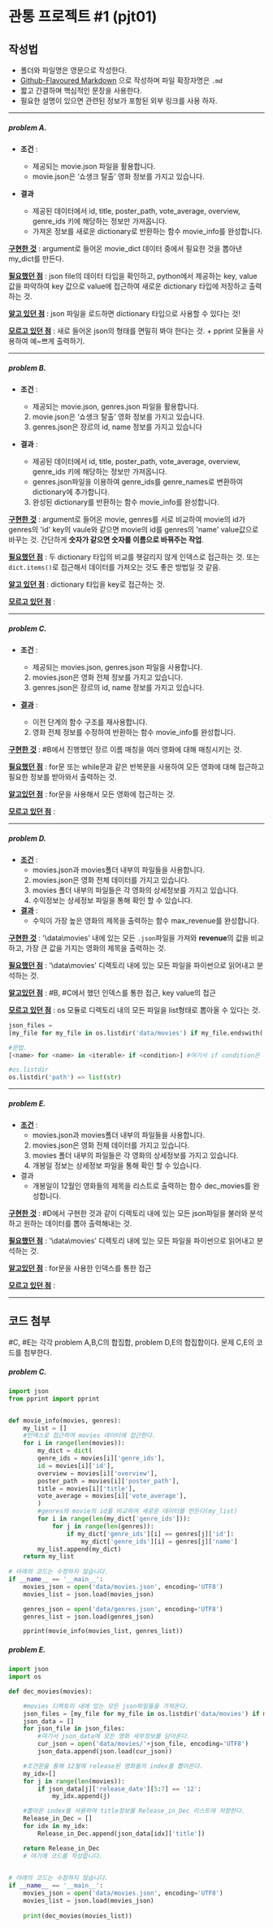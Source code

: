 # 관통 프로젝트 \#1 (pjt01)



## 작성법

- 폴더와 파일명은 영문으로 작성한다.
- [Github-Flavoured Markdown](https://guides.github.com/features/mastering-markdown/) 으로 작성하며 파일 확장자명은 `.md`
- 짧고 간결하며 핵심적인 문장을 사용한다.
- 필요한 설명이 있으면 관련된 정보가 포함된 외부 링크를 사용 하자.

---



##### problem A.

- **조건** :  
  - 제공되는 movie.json 파일을 활용합니다.
  - movie.json은 ‘쇼생크 탈출’ 영화 정보를 가지고 있습니다.

- **결과**
  - 제공된 데이터에서 id, title, poster_path, vote_average, overview, genre_ids 키에 해당하는 정보만 가져옵니다.
  - 가져온 정보를 새로운 dictionary로 반환하는 함수 movie_info를 완성합니다.



<u>**구현한 것**</u> : argument로 들어온 movie_dict 데이터 중에서 필요한 것을 뽑아낸 my_dict를 만든다.

**<u>필요했던 점</u>** : json file의 데이터 타입을 확인하고, python에서 제공하는 key, value 값을 파악하여 key 값으로 value에 접근하여 새로운 dictionary 타입에 저장하고 출력하는 것.

**<u>알고 있던 점</u>** : json 파일을 로드하면 dictionary 타입으로 사용할 수 있다는 것!

**<u>모르고 있던 점</u>** : 새로 들어온 json의 형태를 면밀히 봐야 한다는 것. + pprint 모듈을 사용하여 예~쁘게 출력하기.



---

##### problem B.

- **조건** :
  - 제공되는 movie.json, genres.json 파일을 활용합니다.
  2. movie.json은 ‘쇼생크 탈출’ 영화 정보를 가지고 있습니다.
  3. genres.json은 장르의 id, name 정보를 가지고 있습니다

- **결과** :
  - 제공된 데이터에서 id, title, poster_path, vote_average, overview, genre_ids 키에 해당하는 정보만 가져옵니다.
  - genres.json파일을 이용하여 genre_ids를 genre_names로 변환하여 dictionary에 추가합니다.
  3. 완성된 dictionary를 반환하는 함수 movie_info를 완성합니다.



**<u>구현한 것</u>** : argument로 들어온 movie, genres를 서로 비교하여 movie의 id가 genres의 'id' key의 vaule와 같으면 movie의 id를 genres의 'name' value값으로 바꾸는 것. 간단하게 **숫자가 같으면 숫자를 이름으로 바꿔주는 작업**.

**<u>필요했던 점</u>** : 두 dictionary 타입의 비교를 헷갈리지 않게 인덱스로 접근하는 것. 또는 `dict.items()`로 접근해서 데이터를 가져오는 것도 좋은 방법일 것 같음.

**<u>알고 있던 점</u>** : dictionary 타입을 key로 접근하는 것.

**<u>모르고 있던 점</u>** :



---

##### problem C.

- **조건** :
  - 제공되는 movies.json, genres.json 파일을 사용합니다.
  2. movies.json은 영화 전체 정보를 가지고 있습니다.
  3. genres.json은 장르의 id, name 정보를 가지고 있습니다.

- **<u>결과</u>** : 
  - 이전 단계의 함수 구조를 재사용합니다.
  2. 영화 전체 정보를 수정하여 반환하는 함수 movie_info를 완성합니다.



**<u>구현한 것</u>** : #B에서 진행했던 장르 이름 매칭을 여러 영화에 대해 매칭시키는 것.

**<u>필요했던 점</u>** : for문 또는 while문과 같은 반복문을 사용하여 모든 영화에 대해 접근하고 필요한 정보를 받아와서 출력하는 것.

**<u>알고있던 점</u>** : for문을 사용해서 모든 영화에 접근하는 것.

**<u>모르고 있던 점</u>** : 



---

##### problem D.

- **<u>조건</u>** : 
  - movies.json과 movies폴더 내부의 파일들을 사용합니다.
  2. movies.json은 영화 전체 데이터를 가지고 있습니다.
  3. movies 폴더 내부의 파일들은 각 영화의 상세정보를 가지고 있습니다.
  3. 수익정보는 상세정보 파일을 통해 확인 할 수 있습니다.
- **<u>결과</u>** :
  - 수익이 가장 높은 영화의 제목을 출력하는 함수 max_revenue를 완성합니다.



**<u>구현한 것</u>** : '\data\movies\' 내에 있는 모든 `.json`파일을 가져와 **revenue**의 값을 비교하고, 가장 큰 값을 가지는 영화의 제목을 출력하는 것.

**<u>필요했던 점</u>** : '\data\movies' 디렉토리 내에 있는 모든 파일을 파이썬으로 읽어내고 분석하는 것.

**<u>알고있던 점</u>** : #B, #C에서 했던 인덱스를 통한 접근, key value의 접근

**<u>모르고 있던 점</u>** : os 모듈로 디렉토리 내의 모든 파일을 list형태로 뽑아올 수 있다는 것.

```python
json_files = 
[my_file for my_file in os.listdir('data/movies') if my_file.endswith('.json')]

#문법.
[<name> for <name> in <iterable> if <condition>] #여기서 if condition은 빠져도 됨.

#os.listdir
os.listdir('path') => list(str)
```



---

##### problem E.

- **<u>조건</u>** : 
  - movies.json과 movies폴더 내부의 파일들을 사용합니다.
  2. movies.json은 영화 전체 데이터를 가지고 있습니다.
  3. movies 폴더 내부의 파일들은 각 영화의 상세정보를 가지고 있습니다.
  3. 개봉일 정보는 상세정보 파일을 통해 확인 할 수 있습니다.
- 결과
  - 개봉일이 12월인 영화들의 제목을 리스트로 출력하는 함수 dec_movies를 완성합니다.



**<u>구현한 것</u>** : #D에서 구현한 것과 같이 디렉토리 내에 있는 모든 json파일을 불러와 분석하고 원하는 데이터를 뽑아 출력해내는 것.

**<u>필요했던 점</u>** : '\data\movies' 디렉토리 내에 있는 모든 파일을 파이썬으로 읽어내고 분석하는 것.

**<u>알고있던 점</u>** : for문을 사용한 인덱스를 통한 접근

**<u>모르고 있던 점</u>** : 

---

## 코드 첨부

#C, #E는 각각 problem A,B,C의 합집합, problem D,E의 합집합이다. 문제 C,E의 코드를 첨부한다.



##### problem C.

```python
import json
from pprint import pprint


def movie_info(movies, genres):
    my_list = []
    #인덱스로 접근하여 movies 데이터에 접근한다.
    for i in range(len(movies)):
        my_dict = dict(
        genre_ids = movies[i]['genre_ids'],
        id = movies[i]['id'],
        overview = movies[i]['overview'],
        poster_path = movies[i]['poster_path'],
        title = movies[i]['title'],
        vote_average = movies[i]['vote_average'],    
        )
        #genres와 movie의 id를 비교하여 새로운 데이터를 만든다(my_list)
        for i in range(len(my_dict['genre_ids'])):
            for j in range(len(genres)):
                if my_dict['genre_ids'][i] == genres[j]['id']:
                    my_dict['genre_ids'][i] = genres[j]['name']
        my_list.append(my_dict)
    return my_list
        
# 아래의 코드는 수정하지 않습니다.
if __name__ == '__main__':
    movies_json = open('data/movies.json', encoding='UTF8')
    movies_list = json.load(movies_json)

    genres_json = open('data/genres.json', encoding='UTF8')
    genres_list = json.load(genres_json)

    pprint(movie_info(movies_list, genres_list))
```



##### problem E.

```python
import json
import os

def dec_movies(movies):

    #movies 디렉토리 내에 있는 모든 json파일들을 가져온다. 
    json_files = [my_file for my_file in os.listdir('data/movies') if my_file.endswith('.json')]
    json_data = []
    for json_file in json_files:
        #여기서 json_data에 모든 영화 세부정보를 담아온다.
        cur_json = open('data/movies/'+json_file, encoding='UTF8')
        json_data.append(json.load(cur_json))

    #조건문을 통해 12월에 release된 영화들의 index를 뽑아온다.
    my_idx=[]
    for j in range(len(movies)):
        if json_data[j]['release_date'][5:7] == '12':
            my_idx.append(j)

    #뽑아온 index를 사용하여 title정보를 Release_in_Dec 리스트에 저장한다.
    Release_in_Dec = []
    for idx in my_idx:
        Release_in_Dec.append(json_data[idx]['title'])

    return Release_in_Dec
    # 여기에 코드를 작성합니다.  
        

# 아래의 코드는 수정하지 않습니다.
if __name__ == '__main__':
    movies_json = open('data/movies.json', encoding='UTF8')
    movies_list = json.load(movies_json)
    
    print(dec_movies(movies_list))
```




